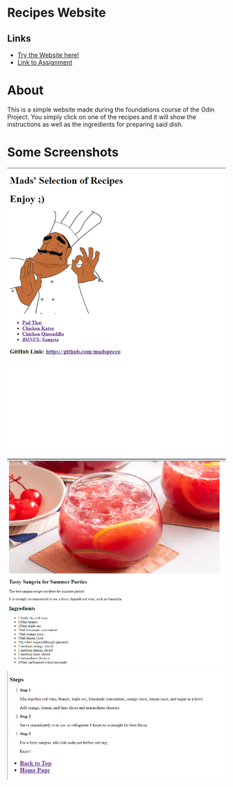 # Recipes Website

## Links
* [Try the Website here!](https://madspecco.github.io/recipes/)
* [Link to Assignment](https://www.theodinproject.com/lessons/foundations-recipes)

# About
This is a simple website made during the foundations course of the Odin Project. You simply click on one of the recipes and it will show the instructions as well as the ingredients for preparing said dish.

# Some Screenshots
<img src="home-page-ss.png">
<img src="sangria-ss.png">
<img src="sangria-ss2.png">